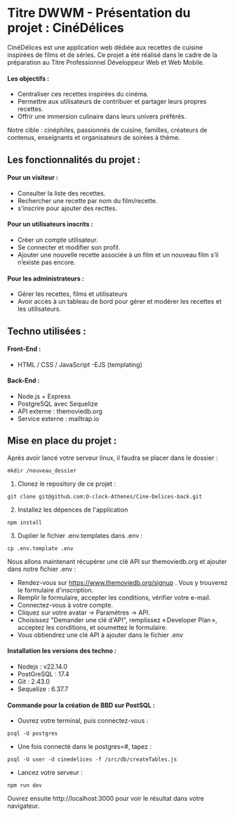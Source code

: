 # Titre DWWM - Présentation du projet : CinéDélices

CinéDélices est une application web dédiée aux recettes de cuisine inspirées de films et de séries. 
Ce projet a été réalisé dans le cadre de la préparation au Titre Professionnel Développeur Web et Web Mobile.


#### Les objectifs :
- Centraliser ces recettes inspirées du cinéma.
- Permettre aux utilisateurs de contribuer et partager  leurs propres recettes.
- Offrir une immersion culinaire dans leurs univers préférés.

Notre cible : cinéphiles, passionnés de cuisine, familles, créateurs de contenus, enseignants et organisateurs de soirées à thème.

## Les fonctionnalités du projet : 

#### Pour un visiteur :

- Consulter la liste des recettes.
- Rechercher une recette par nom du film/recette.
- s'inscrire pour ajouter des recttes.

#### Pour un utilisateurs inscrits : 

- Créer un compte utilisateur.
- Se connecter et modifier son profil.
- Ajouter une nouvelle recette associée à un film et un nouveau film s’il n’existe pas encore.

#### Pour les administrateurs : 

- Gérer les recettes, films et utilisateurs
- Avoir accès à un tableau de bord pour gérer et modérer les recettes et les utilisateurs.
  
## Techno utilisées :

#### Front-End :
- HTML / CSS / JavaScript
-EJS (templating)

#### Back-End :
- Node.js + Express
- PostgreSQL avec Sequelize 
- API externe : themoviedb.org 
- Service externe : mailtrap.io

## Mise en place du projet :

Après avoir lancé votre serveur linux, il faudra se placer dans le dossier : 

  ```
 mkdir /nouveau_dossier
  ```

1. Clonez le repository de ce projet : 
  ```
  git clone git@github.com:O-clock-Athenes/Cine-Delices-back.git
  ```
2. Installez les dépences de l'application
  ```
  npm install
  ```
3. Duplier le fichier .env.templates dans .env : 
```
cp .env.template .env
```
Nous allons maintenant récupérer une clé API sur themoviedb.org et ajouter dans notre fichier .env :

- Rendez-vous sur https://www.themoviedb.org/signup . Vous y trouverez le formulaire d'inscription.
- Remplir le formulaire, accepter les conditions, vérifier votre e-mail.
- Connectez-vous à votre compte.
- Cliquez sur votre avatar → Paramètres → API.
- Choisissez "Demander une clé d'API", remplissez « Developer Plan », acceptez les conditions, et soumettez le formulaire.
- Vous obtiendrez une clé API à ajouter dans le fichier .env 

#### Installation les versions des techno :

- Nodejs : v22.14.0
- PostGreSQL : 17.4
- Git : 2.43.0
- Sequelize : 6.37.7

#### Commande pour la création de BBD sur PostSQL :
-  Ouvrez votre terminal, puis connectez-vous :

```
psql -U postgres
```

- Une fois connecté dans le postgres=#, tapez :

```
psql -U user -d cinedelices -f /src/db/createTables.js
 ```

- Lancez votre serveur : 
```
npm run dev
```

Ouvrez ensuite http://localhost:3000 pour voir le résultat dans votre navigateur.